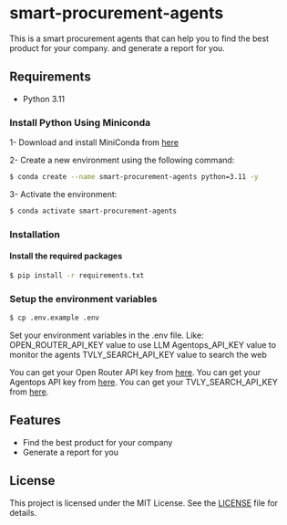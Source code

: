 # smart-procurement-agents
This is a smart procurement agents that can help you to find the best product for your company. and generate a report for you.

## Requirements
- Python 3.11

### Install Python Using Miniconda
1- Download and install MiniConda from [here](https://www.anaconda.com/docs/getting-started/miniconda/main#quick-command-line-install)

2- Create a new environment using the following command:
```bash
$ conda create --name smart-procurement-agents python=3.11 -y
```

3- Activate the environment:
```bash
$ conda activate smart-procurement-agents
```

### Installation

#### Install the required packages
```bash
$ pip install -r requirements.txt
```

### Setup the environment variables
```bash
$ cp .env.example .env
```
Set your environment variables in the .env file. Like:
OPEN_ROUTER_API_KEY value to use LLM
Agentops_API_KEY value to monitor the agents
TVLY_SEARCH_API_KEY value to search the web

You can get your Open Router API key from [here](https://openrouter.ai/settings/keys).
You can get your Agentops API key from [here](https://agentops.com/).
You can get your TVLY_SEARCH_API_KEY from [here](https://tavily.ai/).


## Features
- Find the best product for your company
- Generate a report for you 

## License
This project is licensed under the MIT License. See the [LICENSE](./LICENSE) file for details.